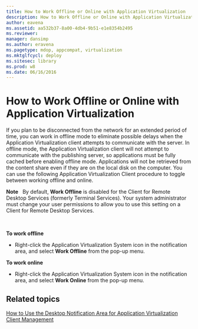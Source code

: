 ```yaml
---
title: How to Work Offline or Online with Application Virtualization
description: How to Work Offline or Online with Application Virtualization
author: eavena
ms.assetid: aa532b37-8a00-4db4-9b51-e1e8354b2495
ms.reviewer: 
manager: dansimp
ms.author: eravena
ms.pagetype: mdop, appcompat, virtualization
ms.mktglfcycl: deploy
ms.sitesec: library
ms.prod: w8
ms.date: 06/16/2016
---
```



# How to Work Offline or Online with Application Virtualization


If you plan to be disconnected from the network for an extended period of time, you can work in offline mode to eliminate possible delays when the Application Virtualization client attempts to communicate with the server. In offline mode, the Application Virtualization client will not attempt to communicate with the publishing server, so applications must be fully cached before enabling offline mode. Applications will not be retrieved from the content share even if they are on the local disk on the computer. You can use the following Application Virtualization Client procedure to toggle between working offline and online.

**Note**  
By default, **Work Offline** is disabled for the Client for Remote Desktop Services (formerly Terminal Services). Your system administrator must change your user permissions to allow you to use this setting on a Client for Remote Desktop Services.

 

**To work offline**

-   Right-click the Application Virtualization System icon in the notification area, and select **Work Offline** from the pop-up menu.

**To work online**

-   Right-click the Application Virtualization System icon in the notification area, and select **Work Online** from the pop-up menu.

## Related topics


[How to Use the Desktop Notification Area for Application Virtualization Client Management](how-to-use-the-desktop-notification-area-for-application-virtualization-client-management.md)

 

 





